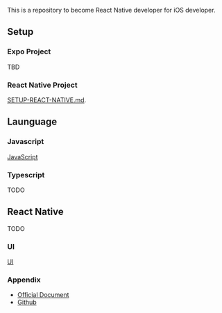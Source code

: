 This is a repository to become React Native developer for iOS developer.

## Setup

### Expo Project

TBD

### React Native Project 

[SETUP-REACT-NATIVE.md](./docs/SETUP-REACT-NATIVE.md).

## Launguage

### Javascript

[JavaScript](./LanguageTraining/Javascript/README.md)

### Typescript

TODO

## React Native

TODO

### UI

[UI](docs/UI.md)

### Appendix

* [Official Document](https://reactnative.dev/)
* [Github](https://github.com/facebook/react-native)


